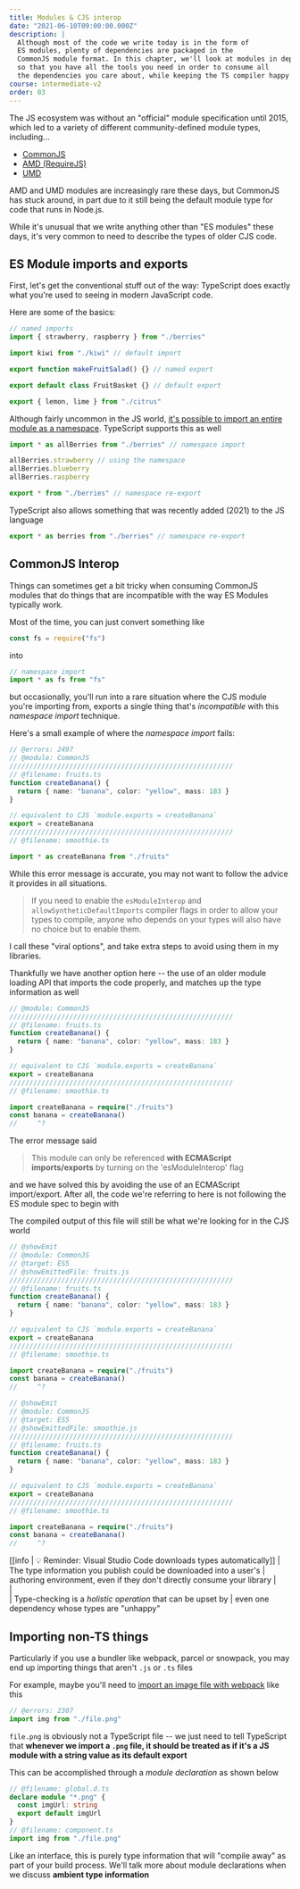 ```yaml
---
title: Modules & CJS interop
date: "2021-06-10T09:00:00.000Z"
description: |
  Although most of the code we write today is in the form of
  ES modules, plenty of dependencies are packaged in the
  CommonJS module format. In this chapter, we'll look at modules in depth
  so that you have all the tools you need in order to consume all
  the dependencies you care about, while keeping the TS compiler happy
course: intermediate-v2
order: 03
---
```


The JS ecosystem was without an "official" module specification
until 2015, which led to a variety of different community-defined
module types, including...

- [CommonJS](https://nodejs.org/api/modules.html#modules_modules_commonjs_modules)
- [AMD (RequireJS)](https://requirejs.org/docs/whyamd.html)
- [UMD](https://github.com/umdjs/umd)

AMD and UMD modules are increasingly rare these days, but CommonJS has stuck around, in part
due to it still being the default module type for code that runs in Node.js.

While it's unusual that we write anything other than "ES modules" these days,
it's very common to need to describe the types of older CJS code.

## ES Module imports and exports

First, let's get the conventional stuff out of the way:
TypeScript does exactly what you're used to seeing in modern JavaScript code.

Here are some of the basics:

```ts
// named imports
import { strawberry, raspberry } from "./berries"

import kiwi from "./kiwi" // default import

export function makeFruitSalad() {} // named export

export default class FruitBasket {} // default export

export { lemon, lime } from "./citrus"
```

Although fairly uncommon in the JS world, [it's possible to import
an entire module as a namespace](https://developer.mozilla.org/en-US/docs/Web/JavaScript/Reference/Statements/import#import_an_entire_modules_contents). TypeScript supports
this as well

```ts
import * as allBerries from "./berries" // namespace import

allBerries.strawberry // using the namespace
allBerries.blueberry
allBerries.raspberry

export * from "./berries" // namespace re-export
```

TypeScript also allows something that was recently added (2021) to the JS language

```ts
export * as berries from "./berries" // namespace re-export
```

## CommonJS Interop

Things can sometimes get a bit tricky when consuming CommonJS modules
that do things that are incompatible with the way ES Modules typically work.

Most of the time, you can just convert something like

```js
const fs = require("fs")
```

into

```ts
// namespace import
import * as fs from "fs"
```

but occasionally, you'll run into a rare situation where
the CJS module you're importing from, exports a single thing
that's _incompatible_ with this _namespace import_ technique.

Here's a small example of where the _namespace import_ fails:

```ts twoslash
// @errors: 2497
// @module: CommonJS
////////////////////////////////////////////////////////
// @filename: fruits.ts
function createBanana() {
  return { name: "banana", color: "yellow", mass: 183 }
}

// equivalent to CJS `module.exports = createBanana`
export = createBanana
////////////////////////////////////////////////////////
// @filename: smoothie.ts

import * as createBanana from "./fruits"
```

While this error message is accurate, you may not want to follow the
advice it provides in all situations.

> If you need to enable the `esModuleInterop` and `allowSyntheticDefaultImports`
> compiler flags in order to allow your types to compile, anyone
> who depends on your types will also have no choice but to enable them.

I call these "viral options", and take extra steps to avoid using
them in my libraries.

Thankfully we have another option here -- the use of an older module loading API
that imports the code properly, and matches up the type information as well

```ts twoslash
// @module: CommonJS
////////////////////////////////////////////////////////
// @filename: fruits.ts
function createBanana() {
  return { name: "banana", color: "yellow", mass: 183 }
}

// equivalent to CJS `module.exports = createBanana`
export = createBanana
////////////////////////////////////////////////////////
// @filename: smoothie.ts

import createBanana = require("./fruits")
const banana = createBanana()
//     ^?
```

The error message said

> This module can only be referenced **with ECMAScript imports/exports** by turning on the 'esModuleInterop' flag

and we have solved this by avoiding the use of an ECMAScript import/export. After all, the code we're referring
to here is not following the ES module spec to begin with

The compiled output of this file will still be what we're looking for in the CJS world

```ts twoslash
// @showEmit
// @module: CommonJS
// @target: ES5
// @showEmittedFile: fruits.js
////////////////////////////////////////////////////////
// @filename: fruits.ts
function createBanana() {
  return { name: "banana", color: "yellow", mass: 183 }
}

// equivalent to CJS `module.exports = createBanana`
export = createBanana
////////////////////////////////////////////////////////
// @filename: smoothie.ts

import createBanana = require("./fruits")
const banana = createBanana()
//     ^?
```

```ts twoslash
// @showEmit
// @module: CommonJS
// @target: ES5
// @showEmittedFile: smoothie.js
////////////////////////////////////////////////////////
// @filename: fruits.ts
function createBanana() {
  return { name: "banana", color: "yellow", mass: 183 }
}

// equivalent to CJS `module.exports = createBanana`
export = createBanana
////////////////////////////////////////////////////////
// @filename: smoothie.ts

import createBanana = require("./fruits")
const banana = createBanana()
//     ^?
```

[[info | :bulb: Reminder: Visual Studio Code downloads types automatically]]
| The type information you publish could be downloaded into a user's
| authoring environment, even if they don't directly consume your library
| <br/>
| <br/>
| Type-checking is a _holistic operation_ that can be upset by
| even one dependency whose types are "unhappy"

## Importing non-TS things

Particularly if you use a bundler like webpack, parcel or snowpack, you
may end up importing things that aren't `.js` or `.ts` files

For example, maybe you'll need to [import an image file with webpack](https://v4.webpack.js.org/loaders/file-loader/#getting-started) like this

```ts twoslash
// @errors: 2307
import img from "./file.png"
```

`file.png` is obviously not a TypeScript file -- we just need
to tell TypeScript that **whenever we import a `.png` file,
it should be treated as if it's a JS module with a string
value as its default export**

This can be accomplished through a _module declaration_ as shown below

```ts twoslash
// @filename: global.d.ts
declare module "*.png" {
  const imgUrl: string
  export default imgUrl
}
// @filename: component.ts
import img from "./file.png"
```

Like an interface, this is purely type information that will "compile away"
as part of your build process. We'll talk more about module declarations
when we discuss **ambient type information**
